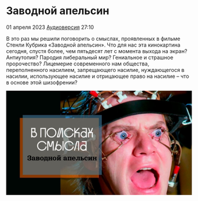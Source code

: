 # Заводной апельсин

01 апреля 2023 [Аудиоверсия](https://paradoks-pinkera-pilotnyy-vypusk.simplecast.com/episodes/orange) 27:10

В это раз мы решили поговорить о смыслах, проявленных в  фильме Стенли Кубрика «Заводной апельсин».
Что для нас эта кинокартина сегодня, спустя более, чем пятьдесят лет с момента выхода на экран?
Антиутопия? Пародия либеральный мир? Гениальное и страшное пророчество?
Лицемерие современного нам общества, переполненного насилием, запрещающего насилие, нуждающегося в насилии, использующее насилие и отрицающее право на насилие – что в основе этой шизофрении?

![Заводной апельсин](orange.jpg)

